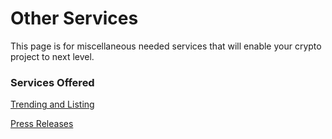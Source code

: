 # Other Services

This page is for miscellaneous needed services that will enable your crypto project to next level.



### Services Offered

[Trending and Listing](../../../../developers-corner/add-on-services/trending-services/)

[Press Releases](press-releases.md)
